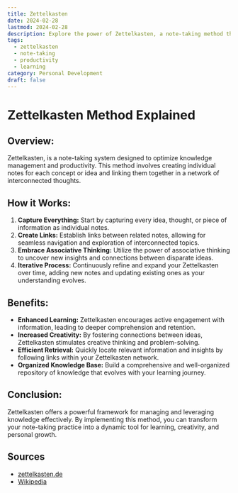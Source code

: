 ```yaml
---
title: Zettelkasten
date: 2024-02-28
lastmod: 2024-02-28
description: Explore the power of Zettelkasten, a note-taking method that revolutionizes knowledge management. Learn how to boost productivity and enhance learning with this effective technique. Dive deeper into the world of Zettelkasten today and unlock your full potential!
tags:
  - zettelkasten
  - note-taking
  - productivity
  - learning
category: Personal Development
draft: false
---
```


# Zettelkasten Method Explained

## Overview:

Zettelkasten, is a note-taking system designed to optimize knowledge management and productivity. This method involves creating individual notes for each concept or idea and linking them together in a network of interconnected thoughts.

## How it Works:

1. **Capture Everything:** Start by capturing every idea, thought, or piece of information as individual notes.
2. **Create Links:** Establish links between related notes, allowing for seamless navigation and exploration of interconnected topics.
3. **Embrace Associative Thinking:** Utilize the power of associative thinking to uncover new insights and connections between disparate ideas.
4. **Iterative Process:** Continuously refine and expand your Zettelkasten over time, adding new notes and updating existing ones as your understanding evolves.

## Benefits:

- **Enhanced Learning:** Zettelkasten encourages active engagement with information, leading to deeper comprehension and retention.
- **Increased Creativity:** By fostering connections between ideas, Zettelkasten stimulates creative thinking and problem-solving.
- **Efficient Retrieval:** Quickly locate relevant information and insights by following links within your Zettelkasten network.
- **Organized Knowledge Base:** Build a comprehensive and well-organized repository of knowledge that evolves with your learning journey.

## Conclusion:

Zettelkasten offers a powerful framework for managing and leveraging knowledge effectively. By implementing this method, you can transform your note-taking practice into a dynamic tool for learning, creativity, and personal growth.

## Sources

- [zettelkasten.de](https://zettelkasten.de/introduction/)
- [Wikipedia](https://en.wikipedia.org/wiki/Zettelkasten)
